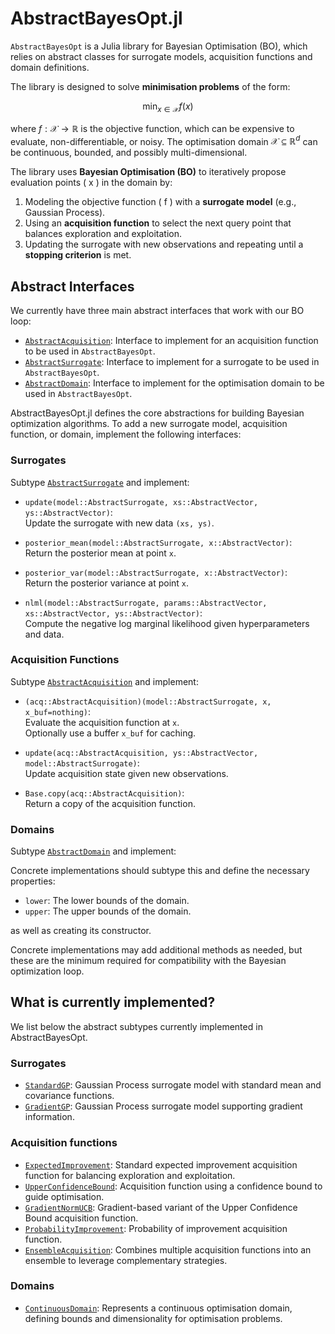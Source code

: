 # AbstractBayesOpt.jl

`AbstractBayesOpt` is a Julia library for Bayesian Optimisation (BO), which relies on abstract classes for surrogate models, acquisition functions and domain definitions.

The library is designed to solve **minimisation problems** of the form:

$$\min_{x \in \mathcal{X}} f(x)$$

where $f: \mathcal{X} \to \mathbb{R}$ is the objective function, which can be expensive to evaluate, non-differentiable, or noisy. The optimisation domain $\mathcal{X} \subseteq \mathbb{R}^d$ can be continuous, bounded, and possibly multi-dimensional.  

The library uses **Bayesian Optimisation (BO)** to iteratively propose evaluation points \( x \) in the domain by:

1. Modeling the objective function \( f \) with a **surrogate model** (e.g., Gaussian Process).  
2. Using an **acquisition function** to select the next query point that balances exploration and exploitation.  
3. Updating the surrogate with new observations and repeating until a **stopping criterion** is met.

## Abstract Interfaces

We currently have three main abstract interfaces that work with our BO loop:

- [`AbstractAcquisition`](@ref): Interface to implement for an acquisition function to be used in `AbstractBayesOpt`.
- [`AbstractSurrogate`](@ref): Interface to implement for a surrogate to be used in `AbstractBayesOpt`.
- [`AbstractDomain`](@ref): Interface to implement for the optimisation domain to be used in `AbstractBayesOpt`.

AbstractBayesOpt.jl defines the core abstractions for building Bayesian optimization
algorithms. To add a new surrogate model, acquisition function, or domain, implement
the following interfaces:

### Surrogates

Subtype [`AbstractSurrogate`](@ref) and implement:

- `update(model::AbstractSurrogate, xs::AbstractVector, ys::AbstractVector)`:  
  Update the surrogate with new data `(xs, ys)`.

- `posterior_mean(model::AbstractSurrogate, x::AbstractVector)`:  
  Return the posterior mean at point `x`.

- `posterior_var(model::AbstractSurrogate, x::AbstractVector)`:  
  Return the posterior variance at point `x`.

- `nlml(model::AbstractSurrogate, params::AbstractVector, xs::AbstractVector, ys::AbstractVector)`:  
  Compute the negative log marginal likelihood given hyperparameters and data.

### Acquisition Functions

Subtype [`AbstractAcquisition`](@ref) and implement:

- `(acq::AbstractAcquisition)(model::AbstractSurrogate, x, x_buf=nothing)`:  
  Evaluate the acquisition function at `x`.  
  Optionally use a buffer `x_buf` for caching.

- `update(acq::AbstractAcquisition, ys::AbstractVector, model::AbstractSurrogate)`:  
  Update acquisition state given new observations.

- `Base.copy(acq::AbstractAcquisition)`:  
  Return a copy of the acquisition function.

### Domains

Subtype [`AbstractDomain`](@ref) and implement:

Concrete implementations should subtype this and define the necessary properties:
- `lower`: The lower bounds of the domain.
- `upper`: The upper bounds of the domain.

as well as creating its constructor.


Concrete implementations may add additional methods as needed, but these are the
minimum required for compatibility with the Bayesian optimization loop.

## What is currently implemented?
We list below the abstract subtypes currently implemented in AbstractBayesOpt.

### Surrogates
- [`StandardGP`](@ref): Gaussian Process surrogate model with standard mean and covariance functions.
- [`GradientGP`](@ref): Gaussian Process surrogate model supporting gradient information. 

### Acquisition functions
- [`ExpectedImprovement`](@ref): Standard expected improvement acquisition function for balancing exploration and exploitation.
- [`UpperConfidenceBound`](@ref): Acquisition function using a confidence bound to guide optimisation.
- [`GradientNormUCB`](@ref): Gradient-based variant of the Upper Confidence Bound acquisition function.
- [`ProbabilityImprovement`](@ref): Probability of improvement acquisition function.
- [`EnsembleAcquisition`](@ref): Combines multiple acquisition functions into an ensemble to leverage complementary strategies.

### Domains
- [`ContinuousDomain`](@ref): Represents a continuous optimisation domain, defining bounds and dimensionality for optimisation problems.